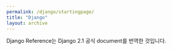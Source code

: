 ```yaml
---
permalink: /django/startingpage/
title: "Django"
layout: archive
---
```

Django Reference는 Django 2.1 공식 document를 번역한 것입니다. 
